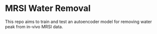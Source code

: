 # MRSI Water Removal

This repo aims to train and test an autoencoder model for removing water peak from in-vivo MRSI data.
